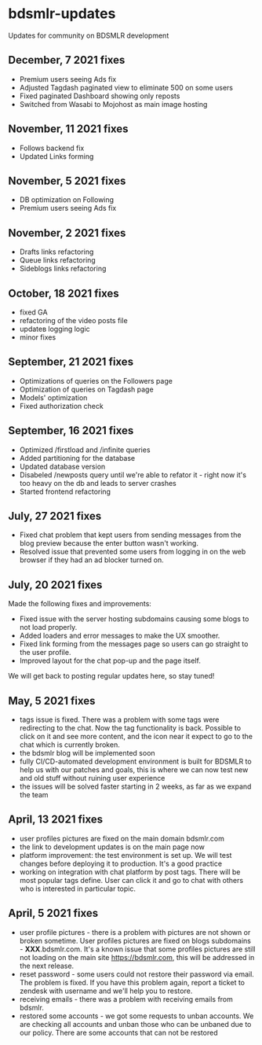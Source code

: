 # bdsmlr-updates
Updates for community on BDSMLR development

## December, 7 2021 fixes 
- Premium users seeing Ads fix
- Adjusted Tagdash paginated view to eliminate 500 on some users
- Fixed paginated Dashboard showing only reposts
- Switched from Wasabi to Mojohost as main image hosting 

## November, 11 2021 fixes 
- Follows backend fix
- Updated Links forming

## November, 5 2021 fixes 
- DB optimization on Following
- Premium users seeing Ads fix

## November, 2 2021 fixes 
- Drafts links refactoring
- Queue links refactoring
- Sideblogs links refactoring

## October, 18 2021 fixes 
- fixed GA
- refactoring of the video posts file
- updateв logging logic
- minor fixes

## September, 21 2021 fixes 

- Optimizations of queries on the Followers page
- Optimization of queries on Tagdash page
- Models' optimization
- Fixed authorization check 

## September, 16 2021 fixes 

- Optimized /firstload and /infinite queries
- Added partitioning for the database
- Updated database version
- Disabeled /newposts query until we're able to refator it - right now it's too heavy on the db and leads to server crashes
- Started frontend refactoring 

## July, 27 2021 fixes 

- Fixed chat problem that kept users from sending messages from the blog preview because the enter button wasn't working.
- Resolved issue that prevented some users from logging in on the web browser if they had an ad blocker turned on.

## July, 20 2021 fixes 

Made the following fixes and improvements:
- Fixed issue with the server hosting subdomains causing some blogs to not load properly.
- Added loaders and error messages to make the UX smoother.
- Fixed link forming from the messages page so users can go straight to the user profile.
- Improved layout for the chat pop-up and the page itself.

We will get back to posting regular updates here, so stay tuned!

## May, 5 2021 fixes 
- tags issue is fixed. There was a problem with some tags were redirecting to the chat. Now the tag functionality is back. Possible to click on it and see more content, and the icon near it expect to go to the chat which is currently broken.
- the bdsmlr blog will be implemented soon
- fully CI/CD-automated development environment is built for BDSMLR to help us with our patches and goals, this is where we can now test new and old stuff without ruining user experience
- the issues will be solved faster starting in 2 weeks, as far as we expand the team

## April, 13 2021 fixes 
- user profiles pictures are fixed on the main domain bdsmlr.com
- the link to development updates is on the main page now
- platform improvement: the test environment is set up. We will test changes before deploying it to production. It's a good practice
- working on integration with chat platform by post tags. There will be most popular tags define. User can click it and go to chat with others who is interested in particular topic.

## April, 5 2021 fixes 
- user profile pictures - there is a problem with pictures are not shown or broken sometime. User profiles pictures are fixed on blogs subdomains - **XXX**.bdsmlr.com.  It's a known issue that some profiles pictures are still not loading on the main site https://bdsmlr.com, this will be addressed in the next release.
- reset password - some users could not restore their password via email. The problem is fixed. If you have this problem again, report a ticket to zendesk with username and we'll help you to restore.
- receiving emails - there was a problem with receiving emails from bdsmlr.
- restored some accounts - we got some requests to unban accounts. We are checking all accounts and unban those who can be unbaned due to our policy. There are some accounts that can not be restored
